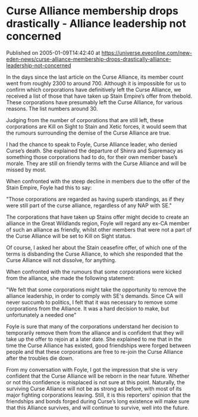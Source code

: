 # Curse Alliance membership drops drastically - Alliance leadership not concerned
Published on 2005-01-09T14:42:40 at https://universe.eveonline.com/new-eden-news/curse-alliance-membership-drops-drastically-alliance-leadership-not-concerned

In the days since the last article on the Curse Alliance, its member count went from roughly 2300 to around 700. Although it is impossible for us to confirm which corporations have definitively left the Curse Alliance, we received a list of those that have taken up Stain Empire’s offer from thebold. These corporations have presumably left the Curse Alliance, for various reasons. The list numbers around 30.   
  
Judging from the number of corporations that are still left, these corporations are Kill on Sight to Stain and Xetic forces, it would seem that the rumours surrounding the demise of the Curse Alliance are true.   
  
I had the chance to speak to Foyle, Curse Alliance leader, who denied Curse’s death. She explained the departure of Shinra and Supremacy as something those corporations had to do, for their own member base’s morale. They are still on friendly terms with the Curse Alliance and will be missed by most.   
  
When confronted with the steep decline in members due to the offer of the Stain Empire, Foyle had this to say:   
  
"Those corporations are regarded as having superb standings, as if they were still part of the curse alliance, regardless of any NAP with SE."   
  
The corporations that have taken up Stains offer might decide to create an alliance in the Great Wildlands region, Foyle will regard any ex-CA member of such an alliance as friendly, whilst other members that were not a part of the Curse Alliance will be set to Kill on Sight status.   
  
Of course, I asked her about the Stain ceasefire offer, of which one of the terms is disbanding the Curse Alliance, to which she responded that the Curse Alliance will not dissolve, for anything.   
  
When confronted with the rumours that some corporations were kicked from the alliance, she made the following statement:   
  
"We felt that some corporations might take the opportunity to remove the alliance leadership, in order to comply with SE's demands. Since CA will never succumb to politics, I felt that it was necessary to remove some corporations from the Alliance. It was a hard decision to make, but unfortunately a needed one"   
  
Foyle is sure that many of the corporations understand her decision to temporarily remove them from the alliance and is confident that they will take up the offer to rejoin at a later date. She explained to me that in the time the Curse Alliance has existed, good friendships were forged between people and that these corporations are free to re-join the Curse Alliance after the troubles die down.   
  
From my conversation with Foyle, I got the impression that she is very confident that the Curse Alliance will be reborn in the near future. Whether or not this confidence is misplaced is not sure at this point. Naturally, the surviving Curse Alliance will not be as strong as before, with most of its major fighting corporations leaving. Still, it is this reporters’ opinion that the friendships and bonds forged during Curse’s long existence will make sure that this Alliance survives, and will continue to survive, well into the future.
